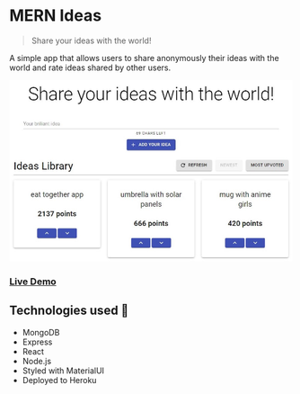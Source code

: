 # MERN Ideas

> Share your ideas with the world!

A simple app that allows users to share anonymously their ideas with the world and rate ideas shared by other users.

![](screenshot.jpg)

### [Live Demo](https://mern-ideas.herokuapp.com/)

## Technologies used 🔧

- MongoDB
- Express
- React
- Node.js
- Styled with MaterialUI
- Deployed to Heroku